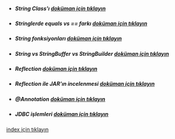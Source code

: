 * ##### String Class'ı [doküman için tıklayın](./documentation/understandingStringClass.md)
* ##### Stringlerde equals vs == farkı [doküman için tıklayın](./documentation/doubleEqualsVsEqualsWithString.md)
* ##### String fonksiyonları [doküman için tıklayın](./documentation/stringMethods.md)
* ##### String vs StringBuffer vs StringBuilder [doküman için tıklayın](./documentation/stringVsStringBuilderVsStringBuffer.md)
* ##### Reflection [doküman için tıklayın](./documentation/reflection.md)
* ##### Reflection ile JAR'ın incelenmesi [doküman için tıklayın](./documentation/inspectJarWithReflection.md)
* ##### @Annotation [doküman için tıklayın](./documentation/annotation.md)
* ##### JDBC işlemleri [doküman için tıklayın](./documentation/jdbcExamples.md)

[index için tıklayın](../README.md)
